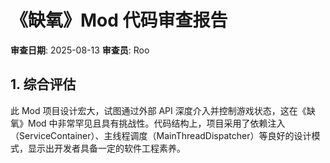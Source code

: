 # 《缺氧》Mod 代码审查报告

**审查日期**: 2025-08-13
**审查员**: Roo

## 1. 综合评估

此 Mod 项目设计宏大，试图通过外部 API 深度介入并控制游戏状态，这在《缺氧》Mod 中非常罕见且具有挑战性。代码结构上，项目采用了依赖注入（ServiceContainer）、主线程调度（MainThreadDispatcher）等良好的设计模式，显示出开发者具备一定的软件工程素养。
